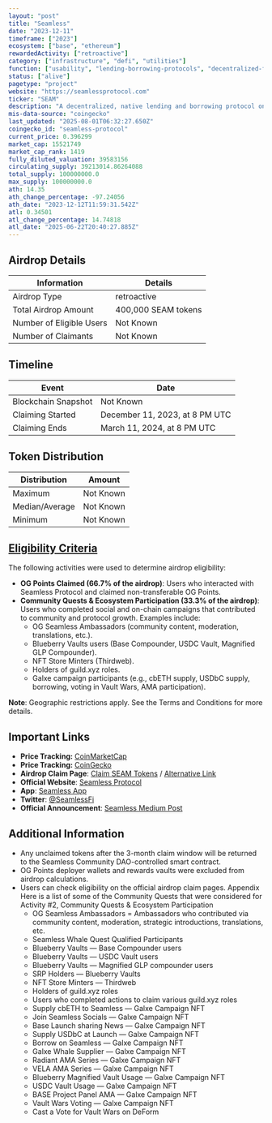 ```yaml
---
layout: "post"
title: "Seamless"
date: "2023-12-11"
timeframe: ["2023"]
ecosystem: ["base", "ethereum"]
rewardedActivity: ["retroactive"]
category: ["infrastructure", "defi", "utilities"]
function: ["usability", "lending-borrowing-protocols", "decentralized-finance", "blockchain"]
status: ["alive"]
pagetype: "project"
website: "https://seamlessprotocol.com"
ticker: "SEAM"
description: "A decentralized, native lending and borrowing protocol on Base, focused on low-collateral borrowing and an improved user experience."
mis-data-source: "coingecko"
last_updated: "2025-08-01T06:32:27.650Z"
coingecko_id: "seamless-protocol"
current_price: 0.396299
market_cap: 15521749
market_cap_rank: 1419
fully_diluted_valuation: 39583156
circulating_supply: 39213014.86264088
total_supply: 100000000.0
max_supply: 100000000.0
ath: 14.35
ath_change_percentage: -97.24056
ath_date: "2023-12-12T11:59:31.542Z"
atl: 0.34501
atl_change_percentage: 14.74818
atl_date: "2025-06-22T20:40:27.885Z"
---
```


## Airdrop Details

| Information              | Details             |
| ------------------------ | ------------------- |
| Airdrop Type             | retroactive         |
| Total Airdrop Amount     | 400,000 SEAM tokens |
| Number of Eligible Users | Not Known           |
| Number of Claimants      | Not Known           |

## Timeline

| Event               | Date                           |
| ------------------- | ------------------------------ |
| Blockchain Snapshot | Not Known                      |
| Claiming Started    | December 11, 2023, at 8 PM UTC |
| Claiming Ends       | March 11, 2024, at 8 PM UTC    |

## Token Distribution

| Distribution   | Amount    |
| -------------- | --------- |
| Maximum        | Not Known |
| Median/Average | Not Known |
| Minimum        | Not Known |

## [Eligibility Criteria](https://seamlessprotocol.medium.com/announcing-the-seamless-genesis-airdrop-31cbd3fb68e8)

The following activities were used to determine airdrop eligibility:

- **OG Points Claimed (66.7% of the airdrop)**: Users who interacted with Seamless Protocol and claimed non-transferable OG Points.
- **Community Quests & Ecosystem Participation (33.3% of the airdrop)**: Users who completed social and on-chain campaigns that contributed to community and protocol growth. Examples include:
  - OG Seamless Ambassadors (community content, moderation, translations, etc.).
  - Blueberry Vaults users (Base Compounder, USDC Vault, Magnified GLP Compounder).
  - NFT Store Minters (Thirdweb).
  - Holders of guild.xyz roles.
  - Galxe campaign participants (e.g., cbETH supply, USDbC supply, borrowing, voting in Vault Wars, AMA participation).

**Note**: Geographic restrictions apply. See the Terms and Conditions for more details.

## Important Links

- **Price Tracking:** [CoinMarketCap](https://coinmarketcap.com/currencies/seamless-protocol)
- **Price Tracking:** [CoinGecko](https://www.coingecko.com/en/coins/seamless-protocol)
- **Airdrop Claim Page**: [Claim SEAM Tokens](https://claim.seamlessprotocol.com/) / [Alternative Link](https://claims.seamlessprotocol.com/)
- **Official Website**: [Seamless Protocol](https://seamlessprotocol.com)
- **App**: [Seamless App](https://app.seamlessprotocol.com)
- **Twitter**: [@SeamlessFi](https://twitter.com/SeamlessFi)
- **Official Announcement**: [Seamless Medium Post](https://seamlessprotocol.medium.com/announcing-the-seamless-genesis-airdrop-31cbd3fb68e8)

## Additional Information

- Any unclaimed tokens after the 3-month claim window will be returned to the Seamless Community DAO-controlled smart contract.
- OG Points deployer wallets and rewards vaults were excluded from airdrop calculations.
- Users can check eligibility on the official airdrop claim pages.
  Appendix
  Here is a list of some of the Community Quests that were considered for Activity #2, Community Quests & Ecosystem Participation
  - OG Seamless Ambassadors = Ambassadors who contributed via community content, moderation, strategic introductions, translations, etc.
  - Seamless Whale Quest Qualified Participants
  - Blueberry Vaults — Base Compounder users
  - Blueberry Vaults — USDC Vault users
  - Blueberry Vaults — Magnified GLP compounder users
  - SRP Holders — Blueberry Vaults
  - NFT Store Minters — Thirdweb
  - Holders of guild.xyz roles
  - Users who completed actions to claim various guild.xyz roles
  - Supply cbETH to Seamless — Galxe Campaign NFT
  - Join Seamless Socials — Galxe Campaign NFT
  - Base Launch sharing News — Galxe Campaign NFT
  - Supply USDbC at Launch — Galxe Campaign NFT
  - Borrow on Seamless — Galxe Campaign NFT
  - Galxe Whale Supplier — Galxe Campaign NFT
  - Radiant AMA Series — Galxe Campaign NFT
  - VELA AMA Series — Galxe Campaign NFT
  - Blueberry Magnified Vault Usage — Galxe Campaign NFT
  - USDC Vault Usage — Galxe Campaign NFT
  - BASE Project Panel AMA — Galxe Campaign NFT
  - Vault Wars Voting — Galxe Campaign NFT
  - Cast a Vote for Vault Wars on DeForm